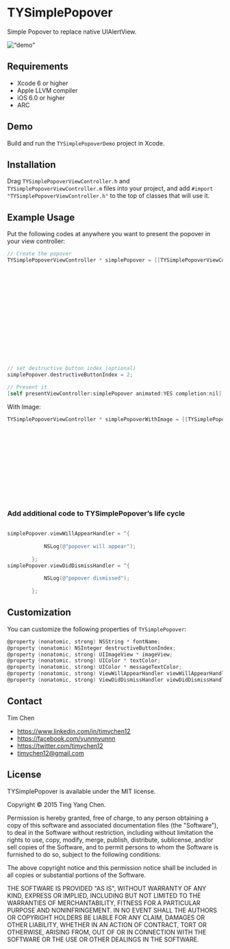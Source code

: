 # TYSimplePopover

Simple Popover to replace native UIAlertView.

<img src="https://raw.githubusercontent.com/yunnnyunnn/TYSimplePopover/master/demo.gif" alt=“demo” width=“202” height=“306” />

## Requirements
* Xcode 6 or higher
* Apple LLVM compiler
* iOS 6.0 or higher
* ARC

## Demo

Build and run the `TYSimplePopoverDemo` project in Xcode.

## Installation

Drag `TYSimplePopoverViewController.h` and `TYSimplePopoverViewController.m` files into your project, and add `#import "TYSimplePopoverViewController.h"` to the top of classes that will use it.

## Example Usage

Put the following codes at anywhere you want to present the popover in your view controller:

``` objective-c
// Create the popover
TYSimplePopoverViewController * simplePopover = [[TYSimplePopoverViewController alloc] initWithTitle:@"TYSimplePopover"
                                                                                                     message:@"This is where the message shows."
                                                                                                buttonTitles:[NSArray arrayWithObjects:@"Yes", @"No", @"Destructive", nil]
                                                                                                       image:nil
                                                                                            selectionHandler:^(NSInteger selectedIndex) {
                                                                                                if (selectedIndex == 0) {
                                                                                                    
                                                                                                    NSLog(@"YES");
                                                                                                    
                                                                                                } else if (selectedIndex == 1){
                                                                                                    NSLog(@"No");
                                                                                                }
                                                                                                else {
                                                                                                    NSLog(@"Destructive");
                                                                                                }
                                                                                            }];

// set destructive button index (optional)
simplePopover.destructiveButtonIndex = 2;

// Present it
[self presentViewController:simplePopover animated:YES completion:nil];

```

With Image:

```objective-c
TYSimplePopoverViewController * simplePopoverWithImage = [[TYSimplePopoverViewController alloc] initWithTitle:@"TYSimplePopover"
                                                                                                              message:@"This is where the message shows."
                                                                                                         buttonTitles:[NSArray arrayWithObjects:@"Yes", @"No", nil]
                                                                                                                image:[UIImage imageNamed:@“YOURIMAGENAME”]
                                                                                                     selectionHandler:^(NSInteger selectedIndex) {
                                                                                                         if (selectedIndex == 0) {
                                                                                                             
                                                                                                             NSLog(@"YES");
                                                                                                             
                                                                                                         } else {
                                                                                                             NSLog(@"No");
                                                                                                         }
                                                                                                     }];
```

### Add additional code to TYSimplePopover’s life cycle

``` objective-c

simplePopover.viewWillAppearHandler = ^{
            
            NSLog(@"popover will appear");
            
        };
simplePopover.viewDidDismissHandler = ^{
            
            NSLog(@"popover dismissed");
            
        };

``` 



## Customization

You can customize the following properties of `TYSimplePopover`:

``` objective-c
@property (nonatomic, strong) NSString * fontName;
@property (nonatomic) NSInteger destructiveButtonIndex;
@property (nonatomic, strong) UIImageView * imageView;
@property (nonatomic, strong) UIColor * textColor;
@property (nonatomic, strong) UIColor * messageTextColor;
@property (nonatomic, strong) ViewWillAppearHandler viewWillAppearHandler;
@property (nonatomic, strong) ViewDidDismissHandler viewDidDismissHandler;
```

## Contact

Tim Chen

- https://www.linkedin.com/in/timychen12
- https://facebook.com/yunnnyunnn
- https://twitter.com/timychen12
- timychen12@gmail.com

## License

TYSimplePopover is available under the MIT license.

Copyright © 2015 Ting Yang Chen.

Permission is hereby granted, free of charge, to any person obtaining a copy of this software and associated documentation files (the "Software"), to deal in the Software without restriction, including without limitation the rights to use, copy, modify, merge, publish, distribute, sublicense, and/or sell copies of the Software, and to permit persons to whom the Software is furnished to do so, subject to the following conditions:

The above copyright notice and this permission notice shall be included in all copies or substantial portions of the Software.

THE SOFTWARE IS PROVIDED "AS IS", WITHOUT WARRANTY OF ANY KIND, EXPRESS OR IMPLIED, INCLUDING BUT NOT LIMITED TO THE WARRANTIES OF MERCHANTABILITY, FITNESS FOR A PARTICULAR PURPOSE AND NONINFRINGEMENT. IN NO EVENT SHALL THE AUTHORS OR COPYRIGHT HOLDERS BE LIABLE FOR ANY CLAIM, DAMAGES OR OTHER LIABILITY, WHETHER IN AN ACTION OF CONTRACT, TORT OR OTHERWISE, ARISING FROM, OUT OF OR IN CONNECTION WITH THE SOFTWARE OR THE USE OR OTHER DEALINGS IN THE SOFTWARE.
